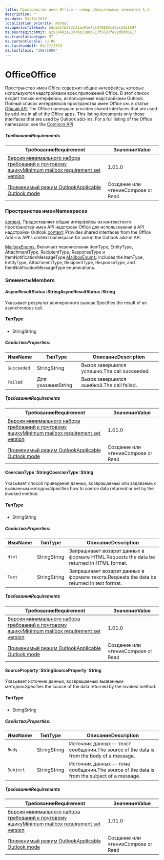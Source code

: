 ```yaml
---
title: Пространство имен Office — набор обязательных элементов 1,1
description: ''
ms.date: 03/19/2019
localization_priority: Normal
ms.openlocfilehash: eda5e1fb5f2c11ae91e4a1479892c36ec23e1897
ms.sourcegitcommit: a2950492a2337de3180b713f5693fe82dbdd6a17
ms.translationtype: MT
ms.contentlocale: ru-RU
ms.lasthandoff: 03/27/2019
ms.locfileid: "30871999"
---
```

# <a name="office"></a><span data-ttu-id="ffe8b-102">Office</span><span class="sxs-lookup"><span data-stu-id="ffe8b-102">Office</span></span>

<span data-ttu-id="ffe8b-p101">Пространство имен Office содержит общие интерфейсы, которые используются надстройками всех приложений Office. В этот список входят только интерфейсы, используемые надстройками Outlook. Полный список интерфейсов пространства имен Office см. в статье [Общий API](/javascript/api/office).</span><span class="sxs-lookup"><span data-stu-id="ffe8b-p101">The Office namespace provides shared interfaces that are used by add-ins in all of the Office apps. This listing documents only those interfaces that are used by Outlook add-ins. For a full listing of the Office namespace, see the [Common API](/javascript/api/office).</span></span>

##### <a name="requirements"></a><span data-ttu-id="ffe8b-105">Требования</span><span class="sxs-lookup"><span data-stu-id="ffe8b-105">Requirements</span></span>

|<span data-ttu-id="ffe8b-106">Требование</span><span class="sxs-lookup"><span data-stu-id="ffe8b-106">Requirement</span></span>| <span data-ttu-id="ffe8b-107">Значение</span><span class="sxs-lookup"><span data-stu-id="ffe8b-107">Value</span></span>|
|---|---|
|[<span data-ttu-id="ffe8b-108">Версия минимального набора требований к почтовому ящику</span><span class="sxs-lookup"><span data-stu-id="ffe8b-108">Minimum mailbox requirement set version</span></span>](/office/dev/add-ins/reference/requirement-sets/outlook-api-requirement-sets)| <span data-ttu-id="ffe8b-109">1.0</span><span class="sxs-lookup"><span data-stu-id="ffe8b-109">1.0</span></span>|
|[<span data-ttu-id="ffe8b-110">Применимый режим Outlook</span><span class="sxs-lookup"><span data-stu-id="ffe8b-110">Applicable Outlook mode</span></span>](/outlook/add-ins/#extension-points)| <span data-ttu-id="ffe8b-111">Создание или чтение</span><span class="sxs-lookup"><span data-stu-id="ffe8b-111">Compose or Read</span></span>|

### <a name="namespaces"></a><span data-ttu-id="ffe8b-112">Пространства имен</span><span class="sxs-lookup"><span data-stu-id="ffe8b-112">Namespaces</span></span>

<span data-ttu-id="ffe8b-113">[context.](office.context.md) Предоставляет общие интерфейсы из контекстного пространства имен API надстроек Office для использования в API надстройки Outlook.</span><span class="sxs-lookup"><span data-stu-id="ffe8b-113">[context](office.context.md): Provides shared interfaces from the Office Add-ins API's context namespace for use in the Outlook add-in API.</span></span>

<span data-ttu-id="ffe8b-114">[MailboxEnums.](/javascript/api/outlook_1_1/office.mailboxenums.attachmenttype) Включает перечисления ItemType, EntityType, AttachmentType, RecipientType, ResponseType и ItemNotificationMessageType.</span><span class="sxs-lookup"><span data-stu-id="ffe8b-114">[MailboxEnums](/javascript/api/outlook_1_1/office.mailboxenums.attachmenttype): Includes the ItemType, EntityType, AttachmentType, RecipientType, ResponseType, and ItemNotificationMessageType enumerations.</span></span>

### <a name="members"></a><span data-ttu-id="ffe8b-115">Элементы</span><span class="sxs-lookup"><span data-stu-id="ffe8b-115">Members</span></span>

####  <a name="asyncresultstatus-string"></a><span data-ttu-id="ffe8b-116">AsyncResultStatus :String</span><span class="sxs-lookup"><span data-stu-id="ffe8b-116">AsyncResultStatus :String</span></span>

<span data-ttu-id="ffe8b-117">Указывает результат асинхронного вызова.</span><span class="sxs-lookup"><span data-stu-id="ffe8b-117">Specifies the result of an asynchronous call.</span></span>

##### <a name="type"></a><span data-ttu-id="ffe8b-118">Тип</span><span class="sxs-lookup"><span data-stu-id="ffe8b-118">Type</span></span>

*   <span data-ttu-id="ffe8b-119">String</span><span class="sxs-lookup"><span data-stu-id="ffe8b-119">String</span></span>

##### <a name="properties"></a><span data-ttu-id="ffe8b-120">Свойства:</span><span class="sxs-lookup"><span data-stu-id="ffe8b-120">Properties:</span></span>

|<span data-ttu-id="ffe8b-121">Имя</span><span class="sxs-lookup"><span data-stu-id="ffe8b-121">Name</span></span>| <span data-ttu-id="ffe8b-122">Тип</span><span class="sxs-lookup"><span data-stu-id="ffe8b-122">Type</span></span>| <span data-ttu-id="ffe8b-123">Описание</span><span class="sxs-lookup"><span data-stu-id="ffe8b-123">Description</span></span>|
|---|---|---|
|`Succeeded`| <span data-ttu-id="ffe8b-124">String</span><span class="sxs-lookup"><span data-stu-id="ffe8b-124">String</span></span>|<span data-ttu-id="ffe8b-125">Вызов завершился успешно.</span><span class="sxs-lookup"><span data-stu-id="ffe8b-125">The call succeeded.</span></span>|
|`Failed`| <span data-ttu-id="ffe8b-126">Для указания</span><span class="sxs-lookup"><span data-stu-id="ffe8b-126">String</span></span>|<span data-ttu-id="ffe8b-127">Вызов завершился ошибкой.</span><span class="sxs-lookup"><span data-stu-id="ffe8b-127">The call failed.</span></span>|

##### <a name="requirements"></a><span data-ttu-id="ffe8b-128">Требования</span><span class="sxs-lookup"><span data-stu-id="ffe8b-128">Requirements</span></span>

|<span data-ttu-id="ffe8b-129">Требование</span><span class="sxs-lookup"><span data-stu-id="ffe8b-129">Requirement</span></span>| <span data-ttu-id="ffe8b-130">Значение</span><span class="sxs-lookup"><span data-stu-id="ffe8b-130">Value</span></span>|
|---|---|
|[<span data-ttu-id="ffe8b-131">Версия минимального набора требований к почтовому ящику</span><span class="sxs-lookup"><span data-stu-id="ffe8b-131">Minimum mailbox requirement set version</span></span>](/office/dev/add-ins/reference/requirement-sets/outlook-api-requirement-sets)| <span data-ttu-id="ffe8b-132">1.0</span><span class="sxs-lookup"><span data-stu-id="ffe8b-132">1.0</span></span>|
|[<span data-ttu-id="ffe8b-133">Применимый режим Outlook</span><span class="sxs-lookup"><span data-stu-id="ffe8b-133">Applicable Outlook mode</span></span>](/outlook/add-ins/#extension-points)| <span data-ttu-id="ffe8b-134">Создание или чтение</span><span class="sxs-lookup"><span data-stu-id="ffe8b-134">Compose or Read</span></span>|

####  <a name="coerciontype-string"></a><span data-ttu-id="ffe8b-135">CoercionType :String</span><span class="sxs-lookup"><span data-stu-id="ffe8b-135">CoercionType :String</span></span>

<span data-ttu-id="ffe8b-136">Указывает способ приведения данных, возвращаемых или задаваемых вызванным методом.</span><span class="sxs-lookup"><span data-stu-id="ffe8b-136">Specifies how to coerce data returned or set by the invoked method.</span></span>

##### <a name="type"></a><span data-ttu-id="ffe8b-137">Тип</span><span class="sxs-lookup"><span data-stu-id="ffe8b-137">Type</span></span>

*   <span data-ttu-id="ffe8b-138">String</span><span class="sxs-lookup"><span data-stu-id="ffe8b-138">String</span></span>

##### <a name="properties"></a><span data-ttu-id="ffe8b-139">Свойства:</span><span class="sxs-lookup"><span data-stu-id="ffe8b-139">Properties:</span></span>

|<span data-ttu-id="ffe8b-140">Имя</span><span class="sxs-lookup"><span data-stu-id="ffe8b-140">Name</span></span>| <span data-ttu-id="ffe8b-141">Тип</span><span class="sxs-lookup"><span data-stu-id="ffe8b-141">Type</span></span>| <span data-ttu-id="ffe8b-142">Описание</span><span class="sxs-lookup"><span data-stu-id="ffe8b-142">Description</span></span>|
|---|---|---|
|`Html`| <span data-ttu-id="ffe8b-143">String</span><span class="sxs-lookup"><span data-stu-id="ffe8b-143">String</span></span>|<span data-ttu-id="ffe8b-144">Запрашивает возврат данных в формате HTML.</span><span class="sxs-lookup"><span data-stu-id="ffe8b-144">Requests the data be returned in HTML format.</span></span>|
|`Text`| <span data-ttu-id="ffe8b-145">String</span><span class="sxs-lookup"><span data-stu-id="ffe8b-145">String</span></span>|<span data-ttu-id="ffe8b-146">Запрашивает возврат данных в формате текста.</span><span class="sxs-lookup"><span data-stu-id="ffe8b-146">Requests the data be returned in text format.</span></span>|

##### <a name="requirements"></a><span data-ttu-id="ffe8b-147">Требования</span><span class="sxs-lookup"><span data-stu-id="ffe8b-147">Requirements</span></span>

|<span data-ttu-id="ffe8b-148">Требование</span><span class="sxs-lookup"><span data-stu-id="ffe8b-148">Requirement</span></span>| <span data-ttu-id="ffe8b-149">Значение</span><span class="sxs-lookup"><span data-stu-id="ffe8b-149">Value</span></span>|
|---|---|
|[<span data-ttu-id="ffe8b-150">Версия минимального набора требований к почтовому ящику</span><span class="sxs-lookup"><span data-stu-id="ffe8b-150">Minimum mailbox requirement set version</span></span>](/office/dev/add-ins/reference/requirement-sets/outlook-api-requirement-sets)| <span data-ttu-id="ffe8b-151">1.0</span><span class="sxs-lookup"><span data-stu-id="ffe8b-151">1.0</span></span>|
|[<span data-ttu-id="ffe8b-152">Применимый режим Outlook</span><span class="sxs-lookup"><span data-stu-id="ffe8b-152">Applicable Outlook mode</span></span>](/outlook/add-ins/#extension-points)| <span data-ttu-id="ffe8b-153">Создание или чтение</span><span class="sxs-lookup"><span data-stu-id="ffe8b-153">Compose or Read</span></span>|

####  <a name="sourceproperty-string"></a><span data-ttu-id="ffe8b-154">SourceProperty :String</span><span class="sxs-lookup"><span data-stu-id="ffe8b-154">SourceProperty :String</span></span>

<span data-ttu-id="ffe8b-155">Указывает источник данных, возвращаемых вызванным методом.</span><span class="sxs-lookup"><span data-stu-id="ffe8b-155">Specifies the source of the data returned by the invoked method.</span></span>

##### <a name="type"></a><span data-ttu-id="ffe8b-156">Тип</span><span class="sxs-lookup"><span data-stu-id="ffe8b-156">Type</span></span>

*   <span data-ttu-id="ffe8b-157">String</span><span class="sxs-lookup"><span data-stu-id="ffe8b-157">String</span></span>

##### <a name="properties"></a><span data-ttu-id="ffe8b-158">Свойства:</span><span class="sxs-lookup"><span data-stu-id="ffe8b-158">Properties:</span></span>

|<span data-ttu-id="ffe8b-159">Имя</span><span class="sxs-lookup"><span data-stu-id="ffe8b-159">Name</span></span>| <span data-ttu-id="ffe8b-160">Тип</span><span class="sxs-lookup"><span data-stu-id="ffe8b-160">Type</span></span>| <span data-ttu-id="ffe8b-161">Описание</span><span class="sxs-lookup"><span data-stu-id="ffe8b-161">Description</span></span>|
|---|---|---|
|`Body`| <span data-ttu-id="ffe8b-162">String</span><span class="sxs-lookup"><span data-stu-id="ffe8b-162">String</span></span>|<span data-ttu-id="ffe8b-163">Источник данных — текст сообщения.</span><span class="sxs-lookup"><span data-stu-id="ffe8b-163">The source of the data is from the body of a message.</span></span>|
|`Subject`| <span data-ttu-id="ffe8b-164">String</span><span class="sxs-lookup"><span data-stu-id="ffe8b-164">String</span></span>|<span data-ttu-id="ffe8b-165">Источник данных — тема сообщения.</span><span class="sxs-lookup"><span data-stu-id="ffe8b-165">The source of the data is from the subject of a message.</span></span>|

##### <a name="requirements"></a><span data-ttu-id="ffe8b-166">Требования</span><span class="sxs-lookup"><span data-stu-id="ffe8b-166">Requirements</span></span>

|<span data-ttu-id="ffe8b-167">Требование</span><span class="sxs-lookup"><span data-stu-id="ffe8b-167">Requirement</span></span>| <span data-ttu-id="ffe8b-168">Значение</span><span class="sxs-lookup"><span data-stu-id="ffe8b-168">Value</span></span>|
|---|---|
|[<span data-ttu-id="ffe8b-169">Версия минимального набора требований к почтовому ящику</span><span class="sxs-lookup"><span data-stu-id="ffe8b-169">Minimum mailbox requirement set version</span></span>](/office/dev/add-ins/reference/requirement-sets/outlook-api-requirement-sets)| <span data-ttu-id="ffe8b-170">1.0</span><span class="sxs-lookup"><span data-stu-id="ffe8b-170">1.0</span></span>|
|[<span data-ttu-id="ffe8b-171">Применимый режим Outlook</span><span class="sxs-lookup"><span data-stu-id="ffe8b-171">Applicable Outlook mode</span></span>](/outlook/add-ins/#extension-points)| <span data-ttu-id="ffe8b-172">Создание или чтение</span><span class="sxs-lookup"><span data-stu-id="ffe8b-172">Compose or Read</span></span>|
